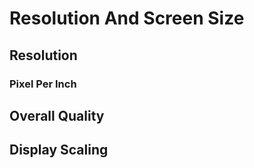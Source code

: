 # Resolution And Screen Size

## Resolution

### Pixel Per Inch

## Overall Quality

## Display Scaling
